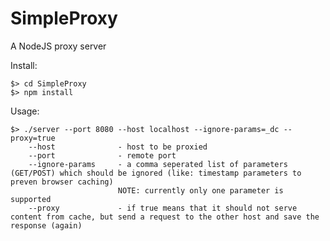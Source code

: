 SimpleProxy
===========

A NodeJS proxy server

Install:

	$> cd SimpleProxy
	$> npm install

Usage:

	$> ./server --port 8080 --host localhost --ignore-params=_dc --proxy=true
		--host				- host to be proxied
		--port				- remote port
		--ignore-params		- a comma seperated list of parameters (GET/POST) which should be ignored (like: timestamp parameters to preven browser caching)
					 	 	NOTE: currently only one parameter is supported
		--proxy				- if true means that it should not serve content from cache, but send a request to the other host and save the response (again)
